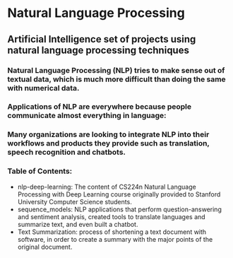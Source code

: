 # Natural Language Processing

## Artificial Intelligence set of projects using natural language processing techniques

### Natural Language Processing (NLP) tries to make sense out of textual data, which is much more difficult than doing the same with numerical data. 

### Applications of NLP are everywhere because people communicate almost everything in language: 

### Many organizations are looking to integrate NLP into their workflows and products they provide such as translation, speech recognition and chatbots.

### Table of Contents:

- nlp-deep-learning: The content of CS224n Natural Language Processing with Deep Learning course originally provided to Stanford University Computer Science students.
- sequence_models: NLP applications that perform question-answering and sentiment analysis, created tools to translate languages and summarize text, and even built a chatbot.
- Text Summarization: process of shortening a text document with software, in order to create a summary with the major points of the original document.
